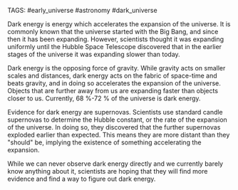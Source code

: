 TAGS: #early_universe #astronomy #dark_universe

Dark energy is energy which accelerates the expansion of the universe. It is commonly known that the universe started with the Big Bang, and since then it has been expanding. However, scientists thought it was expanding uniformly until the Hubble Space Telescope discovered that in the earlier stages of the universe it was expanding slower than today.

Dark energy is the opposing force of gravity. While gravity acts on smaller scales and distances, dark energy acts on the fabric of space-time and beats gravity, and in doing so accelerates the expansion of the universe. Objects that are further away from us are expanding faster than objects closer to us. Currently, 68 %-72 % of the universe is dark energy.

Evidence for dark energy are supernovas. Scientists use standard candle supernovas to determine the Hubble constant, or the rate of the expansion of the universe. In doing so, they discovered that the further supernovas exploded earlier than expected. This means they are more distant than they "should" be, implying the existence of something accelerating the expansion.

While we can never observe dark energy directly and we currently barely know anything about it, scientists are hoping that they will find more evidence and find a way to figure out dark energy.